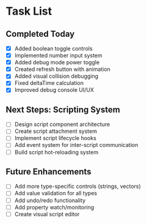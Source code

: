 # Task List

## Completed Today
- [x] Added boolean toggle controls
- [x] Implemented number input system
- [x] Added debug mode power toggle
- [x] Created refresh button with animation
- [x] Added visual collision debugging
- [x] Fixed deltaTime calculation
- [x] Improved debug console UI/UX

## Next Steps: Scripting System
- [ ] Design script component architecture
- [ ] Create script attachment system
- [ ] Implement script lifecycle hooks
- [ ] Add event system for inter-script communication
- [ ] Build script hot-reloading system

## Future Enhancements
- [ ] Add more type-specific controls (strings, vectors)
- [ ] Add value validation for all types
- [ ] Add undo/redo functionality
- [ ] Add property watch/monitoring
- [ ] Create visual script editor